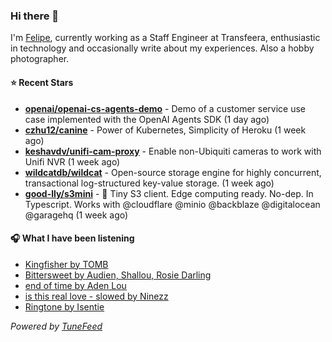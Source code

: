 ### Hi there 👋

I'm [Felipe](https://felipevm.com), currently working as a Staff Engineer at Transfeera, enthusiastic in technology and occasionally write about my experiences. Also a hobby photographer.

#### ⭐ Recent Stars
- **[openai/openai-cs-agents-demo](https://github.com/openai/openai-cs-agents-demo)** - Demo of a customer service use case implemented with the OpenAI Agents SDK (1 day ago)
- **[czhu12/canine](https://github.com/czhu12/canine)** - Power of Kubernetes, Simplicity of Heroku (1 week ago)
- **[keshavdv/unifi-cam-proxy](https://github.com/keshavdv/unifi-cam-proxy)** - Enable non-Ubiquiti cameras to work with Unifi NVR (1 week ago)
- **[wildcatdb/wildcat](https://github.com/wildcatdb/wildcat)** - Open-source storage engine for highly concurrent, transactional log-structured key-value storage. (1 week ago)
- **[good-lly/s3mini](https://github.com/good-lly/s3mini)** - 👶 Tiny S3 client. Edge computing ready. No-dep. In Typescript. Works with @cloudflare @minio @backblaze @digitalocean @garagehq (1 week ago)

#### 🎧 What I have been listening
- [Kingfisher by TOMB](https://open.spotify.com/track/70CB8jQljPe4C8UQBvJnGA)
- [Bittersweet by Audien, Shallou, Rosie Darling](https://open.spotify.com/track/33Q6yV1CVOkgeqKmtjnWUE)
- [end of time by Aden Lou](https://open.spotify.com/track/4Afvn5sFEU1Ch377rXf7F1)
- [is this real love - slowed by Ninezz](https://open.spotify.com/track/4sh4ZcktQAECJ54qpWc0ob)
- [Ringtone by Isentie](https://open.spotify.com/track/1ErNO8eRuugLUYKaJt4NIV)

_Powered by [TuneFeed](https://tunefeed.app?ref=github.com)_
